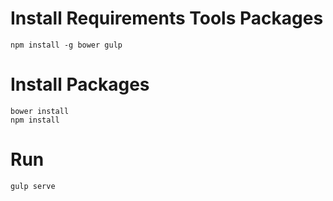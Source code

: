 # Install Requirements Tools Packages
```
npm install -g bower gulp
```

# Install Packages
```
bower install
npm install
```
# Run
```
gulp serve
```
